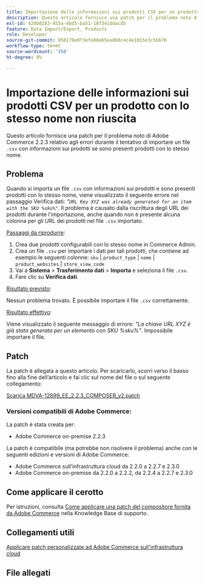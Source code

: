 ```yaml
---
title: Importazione delle informazioni sui prodotti CSV per un prodotto con lo stesso nome non riuscita
description: Questo articolo fornisce una patch per il problema noto di Adobe Commerce 2.2.3 relativo agli errori durante il tentativo di importare un file `.csv` con informazioni sui prodotti se sono presenti prodotti con lo stesso nome.
exl-id: 420b0283-455a-4bd5-ba51-18f341ddacd5
feature: Data Import/Export, Products
role: Developer
source-git-commit: 958179e0f3efe08e65ea8b0c4c4e1015e3c5bb76
workflow-type: tm+mt
source-wordcount: '358'
ht-degree: 0%

---
```


# Importazione delle informazioni sui prodotti CSV per un prodotto con lo stesso nome non riuscita

Questo articolo fornisce una patch per il problema noto di Adobe Commerce 2.2.3 relativo agli errori durante il tentativo di importare un file `.csv` con informazioni sui prodotti se sono presenti prodotti con lo stesso nome.

## Problema

Quando si importa un file `.csv` con informazioni sui prodotti e sono presenti prodotti con lo stesso nome, viene visualizzato il seguente errore nel passaggio Verifica dati: *&quot;`URL Key XYZ was already generated for an item with the SKU %sku%"`*. Il problema è causato dalla riscrittura degli URL dei prodotti durante l&#39;importazione, anche quando non è presente alcuna colonna per gli URL dei prodotti nel file `.csv` importato.

<u>Passaggi da riprodurre</u>:

1. Crea due prodotti configurabili con lo stesso nome in Commerce Admin.
1. Crea un file `.csv` per importare i dati per tali prodotti, che contiene ad esempio le seguenti colonne: `sku` | `product_type` | `name` | `product_websites` | `store_view_code`
1. Vai a **Sistema** > **Trasferimento dati** > **Importa** e seleziona il file `.csv`.
1. Fare clic su **Verifica dati**.

<u>Risultato previsto</u>:

Nessun problema trovato. È possibile importare il file `.csv` correttamente.

<u>Risultato effettivo</u>:

Viene visualizzato il seguente messaggio di errore: *&quot;La chiave URL XYZ è già stata generata per un elemento con SKU %sku%&quot;*. Impossibile importare il file.

## Patch

La patch è allegata a questo articolo. Per scaricarlo, scorri verso il basso fino alla fine dell’articolo e fai clic sul nome del file o sul seguente collegamento:

[Scarica MDVA-12899\_EE\_2.2.3\_COMPOSER\_v2.patch](assets/MDVA-12899_EE_2.2.3_COMPOSER_v2.patch.zip)

### Versioni compatibili di Adobe Commerce:

La patch è stata creata per:

* Adobe Commerce on-premise 2.2.3

La patch è compatibile (ma potrebbe non risolvere il problema) anche con le seguenti edizioni e versioni di Adobe Commerce:

* Adobe Commerce sull’infrastruttura cloud da 2.2.0 a 2.2.7 e 2.3.0
* Adobe Commerce on-premise da 2.2.0 a 2.2.2, da 2.2.4 a 2.2.7 e 2.3.0

## Come applicare il cerotto

Per istruzioni, consulta [Come applicare una patch del compositore fornita da Adobe Commerce](/help/how-to/general/how-to-apply-a-composer-patch-provided-by-magento.md) nella Knowledge Base di supporto.

## Collegamenti utili

[Applicare patch personalizzate ad Adobe Commerce sull&#39;infrastruttura cloud](https://devdocs.magento.com/guides/v2.3/cloud/project/project-patch.html)

## File allegati
